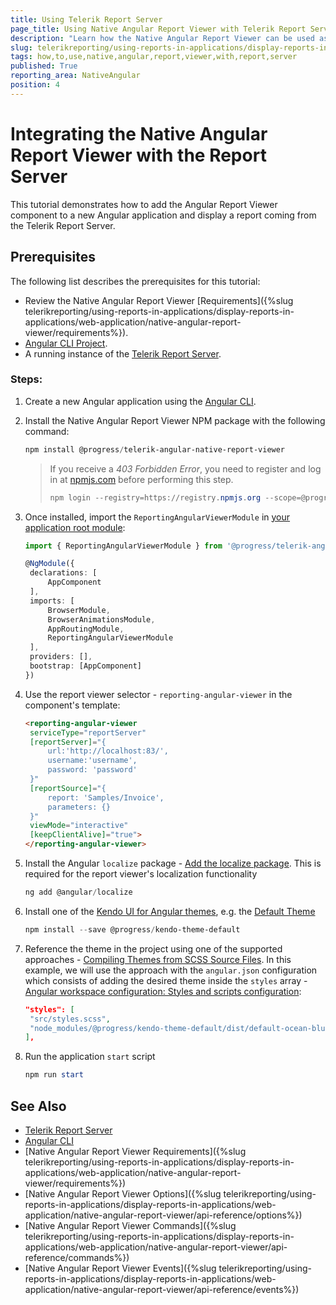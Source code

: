 ```yaml
---
title: Using Telerik Report Server
page_title: Using Native Angular Report Viewer with Telerik Report Server
description: "Learn how the Native Angular Report Viewer can be used as an external viewer to display reports located and rendered on a Telerik Report Server."
slug: telerikreporting/using-reports-in-applications/display-reports-in-applications/web-application/native-angular-report-viewer/how-to-use-with-report-server
tags: how,to,use,native,angular,report,viewer,with,report,server
published: True
reporting_area: NativeAngular
position: 4
---
```


# Integrating the Native Angular Report Viewer with the Report Server

This tutorial demonstrates how to add the Angular Report Viewer component to a new Angular application and display a report coming from the Telerik Report Server.

## Prerequisites

The following list describes the prerequisites for this tutorial:

- Review the Native Angular Report Viewer [Requirements]({%slug telerikreporting/using-reports-in-applications/display-reports-in-applications/web-application/native-angular-report-viewer/requirements%}).
- [Angular CLI Project](https://angular.io/cli).
- A running instance of the [Telerik Report Server](https://docs.telerik.com/report-server/introduction).

### Steps:

1. Create a new Angular application using the [Angular CLI](https://angular.io/cli).
1. Install the Native Angular Report Viewer NPM package with the following command:

   ```powershell
   npm install @progress/telerik-angular-native-report-viewer
   ```

   > If you receive a _403 Forbidden Error_, you need to register and log in at [npmjs.com](https://www.npmjs.com/) before performing this step.
   >
   > ```powershell
   > npm login --registry=https://registry.npmjs.org --scope=@progress
   > ```

1. Once installed, import the `ReportingAngularViewerModule` in [your application root module](https://angular.io/guide/ngmodules#!#angular-modularity):

   ```TypeScript
   import { ReportingAngularViewerModule } from '@progress/telerik-angular-native-report-viewer';

   @NgModule({
   	declarations: [
   		AppComponent
   	],
   	imports: [
   		BrowserModule,
   		BrowserAnimationsModule,
   		AppRoutingModule,
   		ReportingAngularViewerModule
   	],
   	providers: [],
   	bootstrap: [AppComponent]
   })
   ```

1. Use the report viewer selector - `reporting-angular-viewer` in the component's template:

   ```HTML
   <reporting-angular-viewer
   	serviceType="reportServer"
   	[reportServer]="{
   		url:'http://localhost:83/',
   		username:'username',
   		password: 'password'
   	}"
   	[reportSource]="{
   		report: 'Samples/Invoice',
   		parameters: {}
   	}"
   	viewMode="interactive"
   	[keepClientAlive]="true">
   </reporting-angular-viewer>
   ```

1. Install the Angular `localize` package - [Add the localize package](https://angular.io/guide/i18n-common-add-package#add-the-localize-package). This is required for the report viewer's localization functionality

   ```powershell
   ng add @angular/localize
   ```

1. Install one of the [Kendo UI for Angular themes](https://www.telerik.com/kendo-angular-ui/components/styling/), e.g. the [Default Theme](https://www.telerik.com/kendo-angular-ui/components/styling/theme-default/)

   ```powershell
   npm install --save @progress/kendo-theme-default
   ```

1. Reference the theme in the project using one of the supported approaches - [Compiling Themes from SCSS Source Files](https://www.telerik.com/kendo-angular-ui/components/styling/#toc-compiling-themes-from-scss-source-files). In this example, we will use the approach with the `angular.json` configuration which consists of adding the desired theme inside the `styles` array - [Angular workspace configuration: Styles and scripts configuration](https://angular.io/guide/workspace-config#styles-and-scripts-configuration):

   ```JSON
   "styles": [
   	"src/styles.scss",
   	"node_modules/@progress/kendo-theme-default/dist/default-ocean-blue.scss"
   ],
   ```

1. Run the application `start` script

   ```powershell
   npm run start
   ```

## See Also

- [Telerik Report Server](https://docs.telerik.com/report-server/introduction)
- [Angular CLI](https://angular.io/cli)
- [Native Angular Report Viewer Requirements]({%slug telerikreporting/using-reports-in-applications/display-reports-in-applications/web-application/native-angular-report-viewer/requirements%})
- [Native Angular Report Viewer Options]({%slug telerikreporting/using-reports-in-applications/display-reports-in-applications/web-application/native-angular-report-viewer/api-reference/options%})
- [Native Angular Report Viewer Commands]({%slug telerikreporting/using-reports-in-applications/display-reports-in-applications/web-application/native-angular-report-viewer/api-reference/commands%})
- [Native Angular Report Viewer Events]({%slug telerikreporting/using-reports-in-applications/display-reports-in-applications/web-application/native-angular-report-viewer/api-reference/events%})
